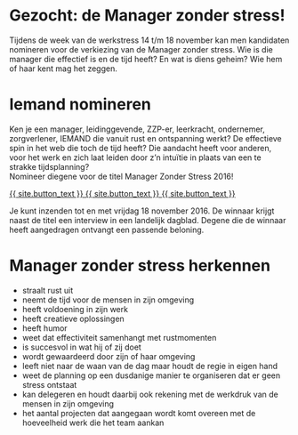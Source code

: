 # Gezocht: de Manager zonder stress!
Tijdens de week van de werkstress 14 t/m 18 november kan men kandidaten nomineren voor de verkiezing van de Manager zonder stress. Wie is die manager die effectief is en de tijd heeft? En wat is diens geheim? Wie hem of haar kent mag het zeggen.

# Iemand nomineren
Ken je een manager, leidinggevende, ZZP-er, leerkracht, ondernemer, zorgverlener, IEMAND die vanuit rust en ontspanning werkt? De effectieve spin in het web die toch de tijd heeft? Die aandacht heeft voor anderen, voor het werk en zich laat leiden door z’n intuïtie in plaats van een te strakke tijdsplanning?<br>
Nomineer diegene voor de titel Manager Zonder Stress 2016!

<div class="submit-wrapper">
  <a href="https://btn.ymlp.com/xgemhhbegmgmh" class="submit">
    <span class='part space-taker'>{{ site.button_text }}</span>
    <span class='part hover'>{{ site.button_text }}</span>
    <span class='no-hover-wrapper'>
      <span class='part no-hover'>{{ site.button_text }}</span>
    </span>
  </a>
</div>

Je kunt inzenden tot en met vrijdag 18 november 2016. De winnaar krijgt naast de titel een interview in een landelijk dagblad. Degene die de winnaar heeft aangedragen ontvangt een passende beloning.

# Manager zonder stress herkennen

- straalt rust uit
- neemt de tijd voor de mensen in zijn omgeving
- heeft voldoening in zijn werk
- heeft creatieve oplossingen
- heeft humor
- weet dat effectiviteit samenhangt met rustmomenten
- is succesvol in wat hij of zij doet
- wordt gewaardeerd door zijn of haar omgeving
- leeft niet naar de waan van de dag maar houdt de regie in eigen hand
- weet de planning op een dusdanige manier te organiseren dat er geen stress ontstaat
- kan delegeren en houdt daarbij ook rekening met de werkdruk van de mensen in zijn omgeving
- het aantal projecten dat aangegaan wordt komt overeen met de hoeveelheid werk die het team aankan
